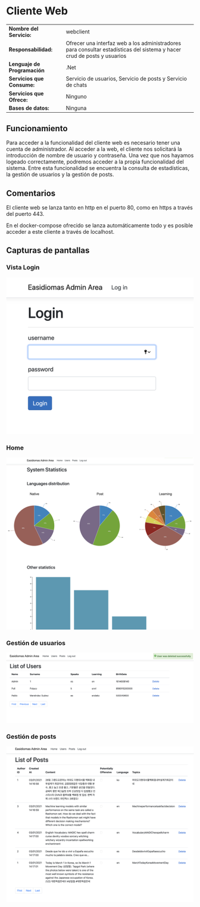 # Cliente Web

|||
|-|-|
|**Nombre del Servicio:**|webclient|
|**Responsabilidad:**|Ofrecer una interfaz web a los administradores para consultar estadísticas del sistema y hacer crud de posts y usuarios|
|**Lenguaje de Programación**|.Net|
|**Servicios que Consume:**|Servicio de usuarios, Servicio de posts y Servicio de chats|
|**Servicios que Ofrece:**|Ninguno|
|**Bases de datos:**|Ninguna|

## Funcionamiento
Para acceder a la funcionalidad del cliente web es necesario tener una cuenta de administrador. Al acceder a la web, el cliente nos solicitará la introducción de nombre de usuario y contraseña. Una vez que nos hayamos logeado correctamente, podremos acceder a la propia funcionalidad del sistema. Entre esta funcionalidad se encuentra la consulta de estadísticas, la gestión de usuarios y la gestión de posts.

## Comentarios
El cliente web se lanza tanto en http en el puerto 80, como en https a través del puerto 443.

En el docker-compose ofrecido se lanza automáticamente todo y es posible acceder a este cliente a través de localhost.

## Capturas de pantallas
### Vista Login
![](imgs/web/login.png)

### Home
![](imgs/web/home.png)

### Gestión de usuarios
![](imgs/web/users.png)

### Gestión de posts
![](imgs/web/posts.png)